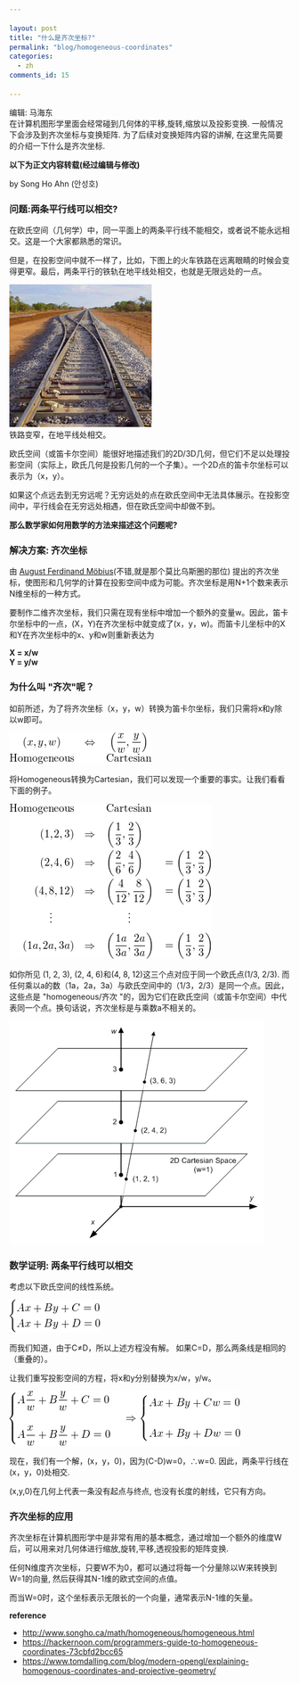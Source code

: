 ```yaml
---

layout: post
title: "什么是齐次坐标?"
permalink: "blog/homogeneous-coordinates"
categories:
  - zh
comments_id: 15

---
```


编辑: 马海东  
在计算机图形学里面会经常碰到几何体的平移,旋转,缩放以及投影变换. 一般情况下会涉及到齐次坐标与变换矩阵. 为了后续对变换矩阵内容的讲解, 在这里先简要的介绍一下什么是齐次坐标.

**以下为正文内容转载(经过编辑与修改)**  

by Song Ho Ahn (안성호)


### 问题:两条平行线可以相交?

在欧氏空间（几何学）中，同一平面上的两条平行线不能相交，或者说不能永远相交。这是一个大家都熟悉的常识。

但是，在投影空间中就不一样了，比如，下图上的火车铁路在远离眼睛的时候会变得更窄。最后，两条平行的铁轨在地平线处相交，也就是无限远处的一点。

![railroad](/assets/images/15-transform/railroad.jpg)  
铁路变窄，在地平线处相交。


欧氏空间（或笛卡尔空间）能很好地描述我们的2D/3D几何，但它们不足以处理投影空间（实际上，欧氏几何是投影几何的一个子集）。一个2D点的笛卡尔坐标可以表示为（x，y）。

如果这个点远去到无穷远呢？无穷远处的点在欧氏空间中无法具体展示。在投影空间中，平行线会在无穷远处相遇，但在欧氏空间中却做不到。 

**那么数学家如何用数学的方法来描述这个问题呢?**  

### 解决方案: 齐次坐标

由 [August Ferdinand Möbius](https://en.wikipedia.org/wiki/August_Ferdinand_M%C3%B6bius)(不错,就是那个莫比乌斯圈的那位) 提出的齐次坐标，使图形和几何学的计算在投影空间中成为可能。齐次坐标是用N+1个数来表示N维坐标的一种方式。

要制作二维齐次坐标，我们只需在现有坐标中增加一个额外的变量w。因此，笛卡尔坐标中的一点，(X，Y)在齐次坐标中就变成了(x，y，w)。而笛卡儿坐标中的X和Y在齐次坐标中的x、y和w则重新表达为

**X = x/w**  
**Y = y/w**  

### 为什么叫 "齐次"呢？

如前所述，为了将齐次坐标（x，y，w）转换为笛卡尔坐标，我们只需将x和y除以w即可。

![railroad](/assets/images/15-transform/homogeneous01.png)  


将Homogeneous转换为Cartesian，我们可以发现一个重要的事实。让我们看看下面的例子。


![railroad](/assets/images/15-transform/homogeneous02.png)  

如你所见 (1, 2, 3), (2, 4, 6)和(4, 8, 12)这三个点对应于同一个欧氏点(1/3, 2/3). 而任何乘以a的数（1a，2a，3a）与欧氏空间中的（1/3，2/3）是同一个点。因此，这些点是 "homogeneous/齐次 "的，因为它们在欧氏空间（或笛卡尔空间）中代表同一个点。换句话说，齐次坐标是与乘数a不相关的。

![railroad](/assets/images/15-transform/homogeneous05.png)  

### 数学证明: 两条平行线可以相交

考虑以下欧氏空间的线性系统。

![railroad](/assets/images/15-transform/homogeneous03.png)  

而我们知道，由于C≠D，所以上述方程没有解。
如果C=D，那么两条线是相同的（重叠的）。

让我们重写投影空间的方程，将x和y分别替换为x/w，y/w。

![railroad](/assets/images/15-transform/homogeneous04.png)  

现在，我们有一个解，(x，y，0)，因为(C-D)w=0，∴w=0. 因此，两条平行线在(x，y，0)处相交.

(x,y,0)在几何上代表一条没有起点与终点, 也没有长度的射线，它只有方向。

### 齐次坐标的应用

齐次坐标在计算机图形学中是非常有用的基本概念，通过增加一个额外的维度W后，可以用来对几何体进行缩放,旋转,平移,透视投影的矩阵变换.

任何N维度齐次坐标，只要W不为0，都可以通过将每一个分量除以W来转换到 W=1的向量, 然后获得其N-1维的欧式空间的点值。

而当W=0时，这个坐标表示无限长的一个向量，通常表示N-1维的矢量。

**reference**  

* http://www.songho.ca/math/homogeneous/homogeneous.html
* https://hackernoon.com/programmers-guide-to-homogeneous-coordinates-73cbfd2bcc65
* https://www.tomdalling.com/blog/modern-opengl/explaining-homogenous-coordinates-and-projective-geometry/